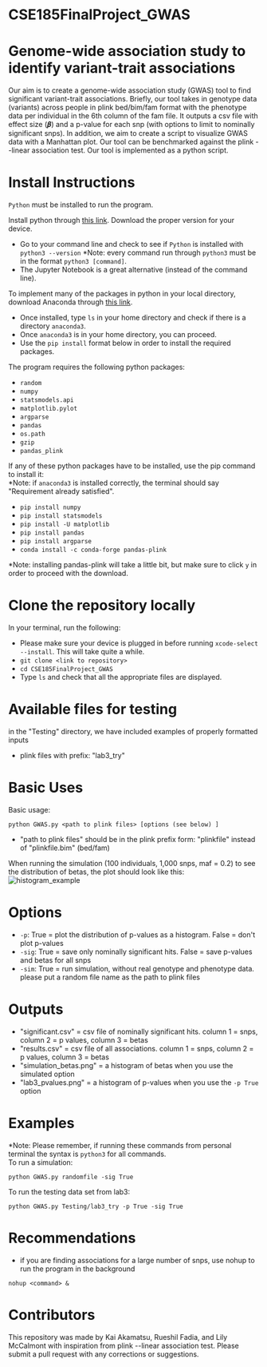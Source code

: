 # CSE185FinalProject_GWAS

# Genome-wide association study to identify variant-trait associations
Our aim is to create a genome-wide association study (GWAS) tool to find significant variant-trait associations. Briefly, our tool takes in genotype data (variants) across people in plink bed/bim/fam format with the phenotype data per individual in the 6th column of the fam file. It outputs a csv file with effect size (𝜷) and a p-value for each snp (with options to limit to nominally significant snps). In addition, we aim to create a script to visualize GWAS data with a Manhattan plot. Our tool can be benchmarked against the plink --linear association test. Our tool is implemented as a python script. 

# Install Instructions 
`Python` must be installed to run the program. 

Install python through [this link](https://www.python.org/downloads/). Download the proper version for your device.
- Go to your command line and check to see if `Python` is installed with `python3 --version`
*Note: every command run through `python3` must be in the format `python3 [command]`.
- The Jupyter Notebook is a great alternative (instead of the command line).  

To implement many of the packages in python in your local directory, download Anaconda through [this link](https://www.anaconda.com/download).
- Once installed, type `ls` in your home directory and check if there is a directory `anaconda3`.
- Once `anaconda3` is in your home directory, you can proceed.
- Use the `pip install` format below in order to install the required packages.  

The program requires the following python packages:
- `random`
- `numpy`
- `statsmodels.api`
- `matplotlib.pylot`
- `argparse`
- `pandas`
- `os.path`
- `gzip`
- `pandas_plink`

If any of these python packages have to be installed, use the pip command to install it:  
*Note: if `anaconda3` is installed correctly, the terminal should say "Requirement already satisfied".
- `pip install numpy`
- `pip install statsmodels`
- `pip install -U matplotlib`
- `pip install pandas`
- `pip install argparse`
- `conda install -c conda-forge pandas-plink`   

*Note: installing pandas-plink will take a little bit, but make sure to click `y` in order to proceed with the download.

# Clone the repository locally
In your terminal, run the following:
- Please make sure your device is plugged in before running `xcode-select --install`. This will take quite a while.
- `git clone <link to repository>`
- `cd CSE185FinalProject_GWAS`
- Type `ls` and check that all the appropriate files are displayed.

# Available files for testing
in the "Testing" directory, we have included examples of properly formatted inputs
- plink files with prefix: "lab3_try"

# Basic Uses
Basic usage:

`python GWAS.py <path to plink files> [options (see below) ] `

- "path to plink files" should be in the plink prefix form: "plinkfile" instead of "plinkfile.bim" (bed/fam)

When running the simulation (100 individuals, 1,000 snps, maf = 0.2) to see the distribution of betas, the plot should look like this:  
![histogram_example](https://github.com/Lily-McCalmont/CSE185FinalProject_GWAS/blob/main/image.jpg?raw=true)

# Options
- `-p`: True = plot the distribution of p-values as a histogram. False = don't plot p-values
- `-sig`: True = save only nominally significant hits. False = save p-values and betas for all snps
- `-sim`: True = run simulation, without real genotype and phenotype data. please put a random file name as the path to plink files

# Outputs
- "significant.csv" = csv file of nominally significant hits. column 1 = snps, column 2 = p values, column 3 = betas
- "results.csv" = csv file of all associations. column 1 = snps, column 2 = p values, column 3 = betas
- "simulation_betas.png" = a histogram of betas when you use the simulated option
- "lab3_pvalues.png" = a histogram of p-values when you use the `-p True` option
  
# Examples 
*Note: Please remember, if running these commands from personal terminal the syntax is `python3` for all commands.  
To run a simulation: 

`python GWAS.py randomfile -sig True`
  
To run the testing data set from lab3:

`python GWAS.py Testing/lab3_try -p True -sig True`
  
# Recommendations
- if you are finding associations for a large number of snps, use nohup to run the program in the background

`nohup <command> &`
  
# Contributors
This repository was made by Kai Akamatsu, Rueshil Fadia, and Lily McCalmont with inspiration from plink --linear association test.
Please submit a pull request with any corrections or suggestions.
